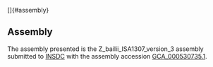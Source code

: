 []{#assembly}

Assembly
--------

The assembly presented is the Z\_bailii\_ISA1307\_version\_3 assembly
submitted to [INSDC](http://www.insdc.org) with the assembly accession
[GCA\_000530735.1](http://www.ebi.ac.uk/ena/data/view/GCA_000530735.1).
